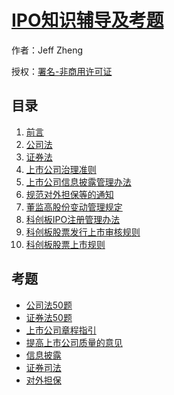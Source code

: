 # [IPO知识辅导及考题]()

作者：Jeff Zheng

授权：<a rel="license" href="http://creativecommons.org/licenses/by-nc/4.0/">署名-非商用许可证</a>

## 目录
1. [前言](#README)
1. [公司法](#docs/公司法)
1. [证券法](#docs/证券法)
1. [上市公司治理准则](#docs/治理准则)
1. [上市公司信息披露管理办法](#docs/上市公司信息披露管理办法)
1. [规范对外担保等的通知](#docs/规范对外担保等的通知)
1. [董监高股份变动管理规定](#docs/董监高股份变动管理规定)
1. [科创板IPO注册管理办法](#docs/科创板IPO注册管理办法)
1. [科创板股票发行上市审核规则](#docs/科创板股票发行上市审核规则)
1. [科创板股票上市规则](#docs/科创板股票上市规则)

## 考题
- [公司法50题](quiz/公司法.html)
- [证券法50题](quiz/证券法.html)
- [上市公司章程指引](quiz/上市公司章程指引.html)
- [提高上市公司质量的意见](quiz/提高上市公司质量的意见.html)
- [信息披露](quiz/信息披露.html)
- [证券司法](quiz/证券司法.html)
- [对外担保](quiz/对外担保.html)
